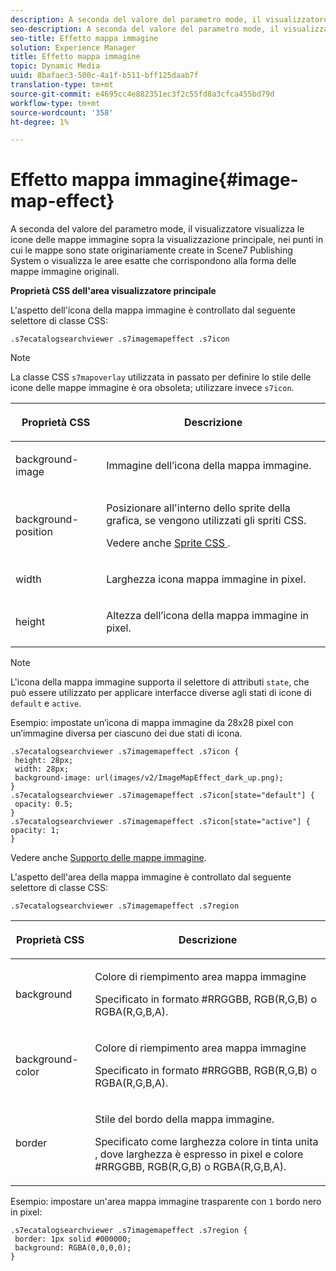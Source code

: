 ```yaml
---
description: A seconda del valore del parametro mode, il visualizzatore visualizza le icone delle mappe immagine sopra la visualizzazione principale, nei punti in cui le mappe sono state originariamente create in Scene7 Publishing System o visualizza le aree esatte che corrispondono alla forma delle mappe immagine originali.
seo-description: A seconda del valore del parametro mode, il visualizzatore visualizza le icone delle mappe immagine sopra la visualizzazione principale, nei punti in cui le mappe sono state originariamente create in Scene7 Publishing System o visualizza le aree esatte che corrispondono alla forma delle mappe immagine originali.
seo-title: Effetto mappa immagine
solution: Experience Manager
title: Effetto mappa immagine
topic: Dynamic Media
uuid: 8bafaec3-500c-4a1f-b511-bff125daab7f
translation-type: tm+mt
source-git-commit: e4695cc4e882351ec3f2c55fd8a3cfca455bd79d
workflow-type: tm+mt
source-wordcount: '358'
ht-degree: 1%

---
```



# Effetto mappa immagine{#image-map-effect}

A seconda del valore del parametro mode, il visualizzatore visualizza le icone delle mappe immagine sopra la visualizzazione principale, nei punti in cui le mappe sono state originariamente create in Scene7 Publishing System o visualizza le aree esatte che corrispondono alla forma delle mappe immagine originali.

<!--<a id="section_061E550C1C1D4DB2BD663A898895B38C"></a>-->

**Proprietà CSS dell&#39;area visualizzatore principale**

L&#39;aspetto dell&#39;icona della mappa immagine è controllato dal seguente selettore di classe CSS:

```
.s7ecatalogsearchviewer .s7imagemapeffect .s7icon
```

>[!NOTE]
>
>La classe CSS `s7mapoverlay` utilizzata in passato per definire lo stile delle icone delle mappe immagine è ora obsoleta; utilizzare invece `s7icon`.

<table id="table_94EE3F5BBE4547C0B4943471CEE7EDE4"> 
 <thead> 
  <tr> 
   <th colname="col1" class="entry"> <p> Proprietà CSS </p> </th> 
   <th colname="col2" class="entry"> <p>Descrizione </p> </th> 
  </tr> 
 </thead>
 <tbody> 
  <tr> 
   <td colname="col1"> <p> <span class="codeph"> background-image  </span> </p> </td> 
   <td colname="col2"> <p>Immagine dell’icona della mappa immagine. </p> </td> 
  </tr> 
  <tr> 
   <td colname="col1"> <p> <span class="codeph"> background-position  </span> </p> </td> 
   <td colname="col2"> <p> Posizionare all'interno dello sprite della grafica, se vengono utilizzati gli spriti CSS. </p> <p>Vedere anche <a href="../../../c-html5-s7-aem-asset-viewers/c-html5-ecatsearch-viewer-about/c-html5-ecatsearch-viewer-customizingviewer/c-html5-ecatsearch-viewer-customizingviewer.md#section-9d570f95eb2443aca74c1b02f6e89aff" format="dita" scope="local"> Sprite CSS </a>. </p> </td> 
  </tr> 
  <tr> 
   <td colname="col1"> <p> <span class="codeph"> width </span> </p> </td> 
   <td colname="col2"> <p>Larghezza icona mappa immagine in pixel. </p> </td> 
  </tr> 
  <tr> 
   <td colname="col1"> <p> <span class="codeph"> height </span> </p> </td> 
   <td colname="col2"> <p>Altezza dell’icona della mappa immagine in pixel. </p> </td> 
  </tr> 
 </tbody> 
</table>

>[!NOTE]
>
>L&#39;icona della mappa immagine supporta il selettore di attributi `state`, che può essere utilizzato per applicare interfacce diverse agli stati di icone di `default` e `active`.

Esempio: impostate un’icona di mappa immagine da 28x28 pixel con un’immagine diversa per ciascuno dei due stati di icona.

```
.s7ecatalogsearchviewer .s7imagemapeffect .s7icon { 
 height: 28px; 
 width: 28px;  
 background-image: url(images/v2/ImageMapEffect_dark_up.png); 
} 
.s7ecatalogsearchviewer .s7imagemapeffect .s7icon[state="default"] { 
 opacity: 0.5; 
} 
.s7ecatalogsearchviewer .s7imagemapeffect .s7icon[state="active"] { 
opacity: 1; 
}
```

Vedere anche [Supporto delle mappe immagine](../../../c-html5-s7-aem-asset-viewers/c-html5-20-ecatalog-viewer-about/c-html5-20-ecatalog-image-map-support.md#concept-28759efae5014a1fa8b0fb14dc26812a).

L&#39;aspetto dell&#39;area della mappa immagine è controllato dal seguente selettore di classe CSS:

```
.s7ecatalogsearchviewer .s7imagemapeffect .s7region
```

<table id="table_1FF98CE842604AAABD838FF528CDC4EF"> 
 <thead> 
  <tr> 
   <th colname="col1" class="entry"> <p> Proprietà CSS </p> </th> 
   <th colname="col2" class="entry"> <p>Descrizione </p> </th> 
  </tr> 
 </thead>
 <tbody> 
  <tr> 
   <td colname="col1"> <p> <span class="codeph"> background  </span> </p> </td> 
   <td colname="col2"> <p> Colore di riempimento area mappa immagine </p> <p>Specificato in formato #RRGGBB, RGB(R,G,B) o RGBA(R,G,B,A). </p> </td> 
  </tr> 
  <tr> 
   <td colname="col1"> <p> <span class="codeph"> background-color  </span> </p> </td> 
   <td colname="col2"> <p> Colore di riempimento area mappa immagine </p> <p>Specificato in formato #RRGGBB, RGB(R,G,B) o RGBA(R,G,B,A). </p> </td> 
  </tr> 
  <tr> 
   <td colname="col1"> <p> <span class="codeph"> border  </span> </p> </td> 
   <td colname="col2"> <p> Stile del bordo della mappa immagine. </p> <p>Specificato come <span class="codeph"> <span class="varname"> larghezza </span> colore <span class="varname"> in tinta unita </span> </span>, dove <span class="codeph"> <span class="varname"> larghezza </span> </span> è espresso in pixel e <span class="codeph"> colore <span class="varname"> </span> </span> #RRGGBB, RGB(R,G,B) o RGBA(R,G,B,A). </p> </td> 
  </tr> 
 </tbody> 
</table>

Esempio: impostare un&#39;area mappa immagine trasparente con `1` bordo nero in pixel:

```
.s7ecatalogsearchviewer .s7imagemapeffect .s7region { 
 border: 1px solid #000000; 
 background: RGBA(0,0,0,0);  
}
```

